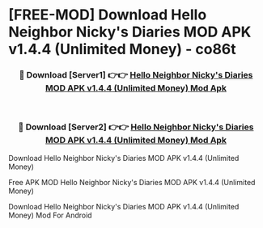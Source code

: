 # [FREE-MOD] Download Hello Neighbor Nicky's Diaries MOD APK v1.4.4 (Unlimited Money) - co86t


<div align="center">
<h3>🔴 Download [Server1] 👉👉 <a href="https://apk-comot.site?title=Hello_Neighbor_Nicky's_Diaries_MOD_APK_v1.4.4_(Unlimited_Money)">Hello Neighbor Nicky's Diaries MOD APK v1.4.4 (Unlimited Money) Mod Apk</a></h3><br>

<h3>🔴 Download [Server2] 👉👉 <a href="https://apk-comot.site?title=Hello_Neighbor_Nicky's_Diaries_MOD_APK_v1.4.4_(Unlimited_Money)">Hello Neighbor Nicky's Diaries MOD APK v1.4.4 (Unlimited Money) Mod Apk</a></h3>
</div>



Download Hello Neighbor Nicky's Diaries MOD APK v1.4.4 (Unlimited Money) 

Free APK MOD Hello Neighbor Nicky's Diaries MOD APK v1.4.4 (Unlimited Money) 

Download Hello Neighbor Nicky's Diaries MOD APK v1.4.4 (Unlimited Money) Mod For Android
